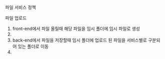 파일 서비스 정책

파일 업로드 
1. front-end에서 파일 올릴때 해당 파일을 임시 폴더에 임시 파일로 생성
2. 
3. back-end에서 파일을 저장할때 임시 폴더에 업로드 된 파일을 서비스별로 구분되어 있는 폴더로 이동
4. 
<!--stackedit_data:
eyJoaXN0b3J5IjpbLTE3NzIwMjc1MDMsNDA4MDgwMTMxLC0yMD
g4NzQ2NjEyLDk0MDk4OTI0MV19
-->